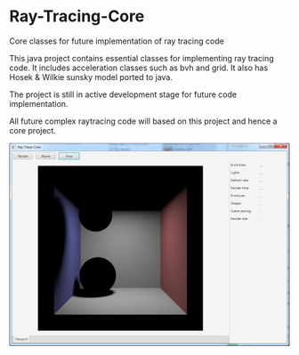 # Ray-Tracing-Core
Core classes for future implementation of ray tracing code

This java project contains essential classes for implementing ray tracing code. It includes acceleration classes such as bvh and grid. 
It also has Hosek & Wilkie sunsky model ported to java. 

The project is still in active development stage for future code implementation.

All future complex raytracing code will based on this project and hence a core project.

![stack Overflow](images/userinterface.jpg)
